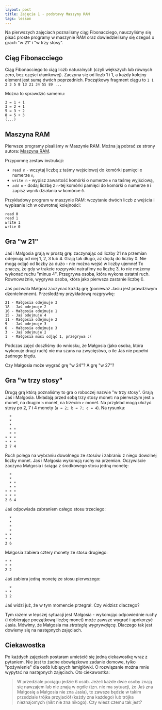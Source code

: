 ```yaml
---
layout: post
title: Zajęcia 1 - podstawy Maszyny RAM
tags: lesson
---
```


Na pierwszych zajęciach poznaliśmy ciąg Fibonacciego, nauczyliśmy
się pisać proste programy w maszynie RAM oraz dowiedzieliśmy się
czegoś o grach "w 21" i "w trzy stosy".

## Ciąg Fibonacciego
Ciąg Fibonacciego to ciąg liczb naturalnych (czyli większych lub równych zero,
bez części ułamkowej). Zaczyna się od liczb 1 i 1, a każdy kolejny element
jest sumą dwóch poprzednich. Początkowy fragment ciągu to `1 1 2 3 5 8 13 21
34 55 89 ...`

Można to sprawdzić samemu:

    2 = 1 + 1
    3 = 2 + 1
    5 = 3 + 2
    8 = 5 + 3
    (...)

## Maszyna RAM
Pierwsze programy pisaliśmy w Maszynie RAM. Można ją pobrać ze strony
autora: [Maszyna RAM](http://www.szkup.com/download/RamMachineNet20.zip).

Przypomnę zestaw instrukcji:

* `read n` - wczytaj liczbę z taśmy wejściowej do komórki pamięci o numerze `n`,
* `write n` - wypisz zawartość komórki o numerze `n` na taśmę wyjściową,
* `add n` - dodaj liczbę z `n`-tej komórki pamięci do komórki o numerze `0` i
  zapisz wynik działania w komórce `0`.

Przykładowy program w maszynie RAM: wczytanie dwóch liczb z wejścia i wypisanie
ich w odwrotnej kolejności:

    read 0
    read 1
    write 1
    wrtie 0

## Gra "w 21"
Jaś i Małgosia grają w prostą grę: zaczynając od liczby 21 na przemian odejmują
od niej 1, 2, 3 lub 4. Grają tak długo, aż dojdą do liczby 0. Nie mogą odjąć od
liczby za dużo - nie można wejść w liczby ujemne! To znaczy, że gdy w trakcie
rozgrywki natrafimy na liczbę 3, to nie możemy wykonać ruchu "minus 4". Przegrywa osoba,
która wykona ostatni ruch. Rownoważnie, wygrywa osoba, która jako pierwsza
zastanie liczbę 0.

Jaś pozwala Małgosi zaczynać każdą grę (ponieważ Jasiu jest prawdziwym dżentelmenem).
Prześledźmy przykładową rozgrywkę:

    21 - Małgosia odejmuje 3
    18 - Jaś odejmuje 2
    16 - Małgosia odejmuje 1
    15 - Jaś odejmuje 4
    11 - Małgosia odejmuje 2
    9  - Jaś odejmuje 3
    6  - Małgosia odejmuje 3
    3  - Jaś odejmuje 2
    1  - Małgosia musi odjąć 1, przegrywa :(

Podczas zajęć doszliśmy do wniosku, że Małgosia (jako osoba, która wykonuje drugi
ruch) nie ma szans na zwycięstwo, o ile Jaś nie popełni żadnego błędu.

Czy Małgosia może wygrać grę "w 24"? A grę "w 27"?

## Gra "w trzy stosy"
Drugą grą którą poznaliśmy to gra o roboczej nazwie "w trzy stosy". Grają Jaś i
Małgosia. Układają przed sobą trzy stosy monet: na pierwszym jest `a` monet,
na drugim `b` monet, na trzecim `c` monet. Na przykład mogą ułożyć stosy
po 2, 7 i 4 monety (`a = 2; b = 7; c = 4`). Na rysunku:

      *
      *
      *
      * *
      * *
    * * *
    * * *
    2 7 4

Ruch polega na wybraniu dowolnego ze stosów i zabraniu z niego dowolnej liczby
monet. Jaś i Małgosia wykonują ruchy na przemian. Oczywiście zaczyna Małgosia
i ściąga z środkowego stosu jedną monetę:
  
      *
      *
      * *
      * *
    * * *
    * * *
    2 6 4

Jaś odpowiada zabraniem całego stosu trzeciego:

      *
      *
      *
      *
    * *
    * *
    2 6

Małgosia zabiera cztery monety ze stosu drugiego:

    * *
    * *
    2 2

Jaś zabiera jedną monetę ze stosu pierwszego:

      *
    * *
    1 2

Jaś widzi już, że w tym momencie przegrał. Czy widzisz dlaczego?

Tym razem w lepszej sytuacji jest Małgosia - wykonując odpowiednie
ruchy (i dobierając początkową liczbę monet) może zawsze wygrać
i upokorzyć Jasia. Mówimy, że Małgosia ma *strategię wygrywającą*.
Dlaczego tak jest dowiemy się na następnych zajęciach.

## Ciekawostka

Po każdych zajęciach postaram umieścić się jedną ciekawostkę wraz
z pytaniem. Nie jest to żadne obowiązkowe zadanie domowe, tylko
"pożywienie" dla osób lubiących łamigłówki. O rozwiązanie można
mnie wypytać na następnych zajęciach. Oto ciekawostka:

> W przedziale pociągu jedzie 6 osób. Jeżeli każde dwie osoby znają
> się nawzajem lub nie znają w ogóle (tzn. nie ma sytuacji, że Jaś
> zna Małgosię a Małgosia nie zna Jasia), to zawsze będzie w takim
> przedziale trójka przyjaciół (każdy zna każdego) lub trójka
> nieznajomych (nikt nie zna nikogo).
> Czy wiesz czemu tak jest?
